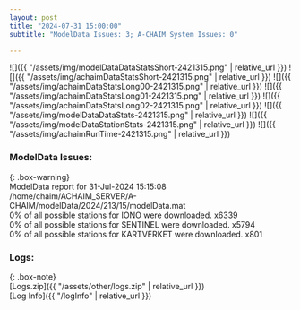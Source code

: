 ```yaml
---
layout: post
title: "2024-07-31 15:00:00"
subtitle: "ModelData Issues: 3; A-CHAIM System Issues: 0"

---
```


![]({{ "/assets/img/modelDataDataStatsShort-2421315.png" | relative_url }})
![]({{ "/assets/img/achaimDataStatsShort-2421315.png" | relative_url }})
![]({{ "/assets/img/achaimDataStatsLong00-2421315.png" | relative_url }})
![]({{ "/assets/img/achaimDataStatsLong01-2421315.png" | relative_url }})
![]({{ "/assets/img/achaimDataStatsLong02-2421315.png" | relative_url }})
![]({{ "/assets/img/modelDataDataStats-2421315.png" | relative_url }})
![]({{ "/assets/img/modelDataStationStats-2421315.png" | relative_url }})
![]({{ "/assets/img/achaimRunTime-2421315.png" | relative_url }})


### ModelData Issues:  
  
{: .box-warning}  
 ModelData report for 31-Jul-2024 15:15:08   
 /home/chaim/ACHAIM_SERVER/A-CHAIM/modelData/2024/213/15/modelData.mat   
 0% of all possible stations for IONO were downloaded. x6339   
 0% of all possible stations for SENTINEL were downloaded. x5794   
 0% of all possible stations for KARTVERKET were downloaded. x801   
  


### Logs:  
  
{: .box-note}  
[Logs.zip]({{ "/assets/other/logs.zip" | relative_url }})  
[Log Info]({{ "/logInfo" | relative_url }})  
